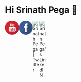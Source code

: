 # Hi Srinath Pega 👋
<a href="https://youtube.com/SrinathPegaCRM">
  <img align="left" alt="Srinath Pega" width="45px" src="https://github.com/SrinathPegaCRM/SrinathPegaCRM/blob/main/Images/youtube.svg" />
</a><a href="https://facebook.com/SrinathPega">
  <img align="left" alt="Srinath Pega" width="45px" src="https://github.com/SrinathPegaCRM/SrinathPegaCRM/blob/main/Images/facebook.svg" />
</a>
<a href="https://twitter.com/SrinathPega">
  <img align="left" alt="Srinath Pega | Twitter" width="22px" src="https://raw.githubusercontent.com/peterthehan/peterthehan/master/assets/twitter.svg" />
</a>
<a href="https://www.linkedin.com/in/srinathpega/">
  <img align="left" alt="Srinath Pega's LinkedIN" width="22px" src="https://raw.githubusercontent.com/peterthehan/peterthehan/master/assets/linkedin.svg" />
</a>

<!--
**SrinathPegaCRM/SrinathPegaCRM** is a ✨ _special_ ✨ repository because its `README.md` (this file) appears on your GitHub profile.
![](https://visitor-badge.glitch.me/badge?page_id=srinathpegacrm.srinathpegacrm)

Here are some ideas to get you started:

- 🔭 I’m currently working on ...
- 🌱 I’m currently learning ...
- 👯 I’m looking to collaborate on ...
- 🤔 I’m looking for help with ...
- 💬 Ask me about ...
- 📫 How to reach me: ...
- 😄 Pronouns: ...
- ⚡ Fun fact: ...
-->
